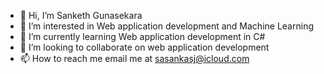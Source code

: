 - 👋 Hi, I’m Sanketh Gunasekara
- 👀 I’m interested in Web application development and Machine Learning
- 🌱 I’m currently learning Web application development in C#
- 💞️ I’m looking to collaborate on web application development
- 📫 How to reach me email me at sasankasj@icloud.com

<!---
Sankethg0/Sankethg0 is a ✨ special ✨ repository because its `README.md` (this file) appears on your GitHub profile.
You can click the Preview link to take a look at your changes.
--->
